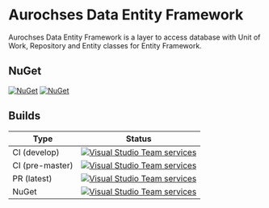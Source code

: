 # Aurochses Data Entity Framework

Aurochses Data Entity Framework is a layer to access database with Unit of Work, Repository and Entity classes for Entity Framework.

## NuGet

[![NuGet](https://img.shields.io/nuget/v/Aurochses.Data.EntityFramework.svg?style=flat-square)](https://www.nuget.org/packages/Aurochses.Data.EntityFramework)
[![NuGet](https://img.shields.io/nuget/dt/Aurochses.Data.EntityFramework.svg?style=flat-square)](https://www.nuget.org/packages/Aurochses.Data.EntityFramework)

## Builds

Type            | Status 
----------------|--------
CI (develop)    | [![Visual Studio Team services](https://img.shields.io/vso/build/aurochses/784be346-9d3f-458f-95d8-5f1a8b5e1227/248.svg?style=flat-square)](https://aurochses.visualstudio.com/Aurochses.CSharp/_build/index?definitionId=248)
CI (pre-master) | [![Visual Studio Team services](https://img.shields.io/vso/build/aurochses/784be346-9d3f-458f-95d8-5f1a8b5e1227/249.svg?style=flat-square)](https://aurochses.visualstudio.com/Aurochses.CSharp/_build/index?definitionId=249)
PR (latest)     | [![Visual Studio Team services](https://img.shields.io/vso/build/aurochses/784be346-9d3f-458f-95d8-5f1a8b5e1227/250.svg?style=flat-square)](https://aurochses.visualstudio.com/Aurochses.CSharp/_build/index?definitionId=250)
NuGet           | [![Visual Studio Team services](https://img.shields.io/vso/build/aurochses/784be346-9d3f-458f-95d8-5f1a8b5e1227/251.svg?style=flat-square)](https://aurochses.visualstudio.com/Aurochses.CSharp/_build/index?definitionId=251)
